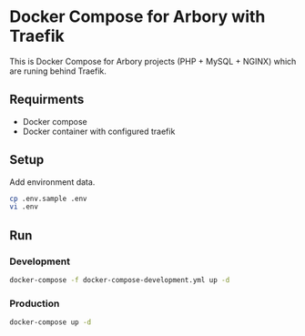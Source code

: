 # Docker Compose for Arbory with Traefik

This is Docker Compose for Arbory projects (PHP + MySQL + NGINX) which are
runing behind Traefik.

## Requirments

- Docker compose
- Docker container with configured traefik

## Setup

Add environment data.

```bash
cp .env.sample .env
vi .env
```

## Run

### Development

```bash
docker-compose -f docker-compose-development.yml up -d
```

### Production

```bash
docker-compose up -d
```
